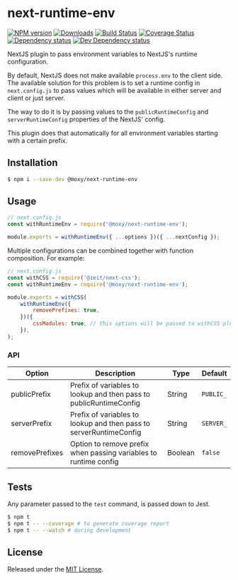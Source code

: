 # next-runtime-env

[![NPM version][npm-image]][npm-url] [![Downloads][downloads-image]][npm-url] [![Build Status][travis-image]][travis-url] [![Coverage Status][codecov-image]][codecov-url] [![Dependency status][david-dm-image]][david-dm-url] [![Dev Dependency status][david-dm-dev-image]][david-dm-dev-url]

[npm-url]:https://npmjs.org/package/@moxy/next-runtime-env
[downloads-image]:https://img.shields.io/npm/dm/@moxy/next-runtime-env.svg
[npm-image]:https://img.shields.io/npm/v/@moxy/next-runtime-env.svg
[travis-url]:https://travis-ci.org/moxystudio/next-runtime-env
[travis-image]:http://img.shields.io/travis/moxystudio/next-runtime-env/master.svg
[codecov-url]:https://codecov.io/gh/moxystudio/next-runtime-env
[codecov-image]:https://img.shields.io/codecov/c/github/moxystudio/next-runtime-env/master.svg
[david-dm-url]:https://david-dm.org/moxystudio/next-runtime-env
[david-dm-image]:https://img.shields.io/david/moxystudio/next-runtime-env.svg
[david-dm-dev-url]:https://david-dm.org/moxystudio/next-runtime-env?type=dev
[david-dm-dev-image]:https://img.shields.io/david/dev/moxystudio/next-runtime-env.svg

NextJS plugin to pass environment variables to NextJS's runtime configuration.

By default, NextJS does not make available `process.env` to the client side. The available solution for this problem is to set a runtime config in `next.config.js` to pass values which will be available in either server and client or just server.

The way to do it is by passing values to the `publicRuntimeConfig` and `serverRuntimeConfig` properties of the NextJS' config.

This plugin does that automatically for all environment variables starting with a certain prefix.

## Installation

```sh
$ npm i --save-dev @moxy/next-runtime-env
```

## Usage

```js
// next.config.js
const withRuntimeEnv = require('@moxy/next-runtime-env');

module.exports = withRuntimeEnv({ ...options })({ ...nextConfig });
```

Multiple configurations can be combined together with function composition. For example:

```js
// next.config.js
const withCSS = require('@zeit/next-css');
const withRuntimeEnv = require('@moxy/next-runtime-env');

module.exports = withCSS(
    withRuntimeEnv({
        removePrefixes: true,
    })({
        cssModules: true, // this options will be passed to withCSS plugin through nextConfig
    }),
);
```

### API

| Option | Description | Type | Default |
|---|--------------------------------------------------------------------|---------|-----------|
| publicPrefix | Prefix of variables to lookup and then pass to publicRuntimeConfig | String | `PUBLIC_` |
| serverPrefix | Prefix of variables to lookup and then pass to serverRuntimeConfig | String | `SERVER_` |
| removePrefixes | Option to remove prefix when passing variables to runtime config | Boolean | `false` |

## Tests

Any parameter passed to the `test` command, is passed down to Jest.

```sh
$ npm t
$ npm t -- --coverage # to generate coverage report
$ npm t -- --watch # during development
```

## License

Released under the [MIT License](http://www.opensource.org/licenses/mit-license.php).
